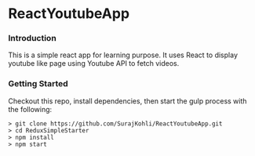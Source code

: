 # ReactYoutubeApp

### Introduction

This is a simple react app for learning purpose. It uses React to display youtube like page using Youtube API to fetch videos.

### Getting Started

Checkout this repo, install dependencies, then start the gulp process with the following:

```
> git clone https://github.com/SurajKohli/ReactYoutubeApp.git
> cd ReduxSimpleStarter
> npm install
> npm start
```
